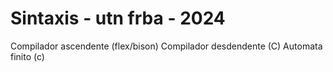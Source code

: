 # Sintaxis - utn frba - 2024

Compilador ascendente (flex/bison)
Compilador desdendente (C)
Automata finito (c)
